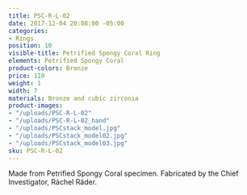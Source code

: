 ```yaml
---
title: PSC-R-L-02
date: 2017-12-04 20:08:00 -05:00
categories:
- Rings
position: 10
visible-title: Petrified Spongy Coral Ring
elements: Petrified Spongy Coral
product-colors: Bronze
price: 110
weight: 1
width: 7
materials: Bronze and cubic zirconia
product-images:
- "/uploads/PSC-R-L-02"
- "/uploads/PSC-R-L-02_hand"
- "/uploads/PSCstack_model.jpg"
- "/uploads/PSCstack_model02.jpg"
- "/uploads/PSCstack_model03.jpg"
sku: PSC-R-L-02
---
```


Made from Petrified Spongy Coral specimen. Fabricated by the Chief Investigator, Ráchel Räder.
